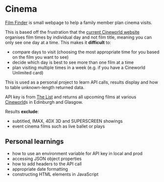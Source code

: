 # Cinema

[Film Finder](https://cinema.netlify.com) is small webpage to help a family member plan cinema visits.

This is based off the frustration that the [current Cineworld website](https//www.cineworld.co.uk) organises film times by individual day and not film title, meaning you can only see one day at a time. This makes it **difficult** to:

- compare days to visit (choosing the most appropriate time for you based on the film you want to see)
- decide which day is best to see more than one film at a time
- plan visiting multiple times in a week (e.g. if you have a Cineworld Unlimited card)

This is used as a personal project to learn API calls, results display and how to table unknown-length returned data.

API key is from [The List](https://api.thelist.co.uk) and returns all upcoming films at various [Cineworld](https://www.cineworld.co.uk/)s in Edinburgh and Glasgow.

Results **exclude**:
- subtitled, IMAX, 4DX 3D and SUPERSCREEN showings
- event cinema films such as live ballet or plays

## Personal learnings

- how to use an environment variable for API key in local and prod
- accessing JSON object properties
- how to add headers to the API call
- appropriate date formatting
- constructing HTML elements in JavaScript
